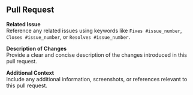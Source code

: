 ## Pull Request

**Related Issue**  
Reference any related issues using keywords like `Fixes #issue_number`, `Closes #issue_number`, or `Resolves #issue_number`.

**Description of Changes**  
Provide a clear and concise description of the changes introduced in this pull request.

**Additional Context**  
Include any additional information, screenshots, or references relevant to this pull request.
